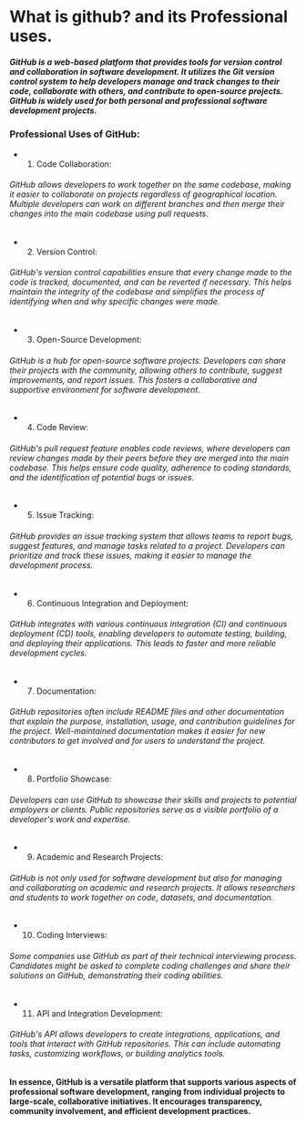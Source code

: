 # What is github? and its Professional uses.


##### GitHub is a web-based platform that provides tools for version control and collaboration in software development. It utilizes the Git version control system to help developers manage and track changes to their code, collaborate with others, and contribute to open-source projects. GitHub is widely used for both personal and professional software development projects.

### Professional Uses of GitHub:

 * 1. Code Collaboration:
 ######    GitHub allows developers to work together on the same codebase, making it easier to collaborate on projects regardless of geographical location. Multiple developers can work on different branches and then merge their changes into the main codebase using pull requests.

*  2.  Version Control:
######      GitHub's version control capabilities ensure that every change made to the code is tracked, documented, and can be reverted if necessary. This helps maintain the integrity of the codebase and simplifies the process of identifying when and why specific changes were made.

 *  3. Open-Source Development:
 ######      GitHub is a hub for open-source software projects. Developers can share their projects with the community, allowing others to contribute, suggest improvements, and report issues. This fosters a collaborative and supportive environment for software development.

 *  4. Code Review:
 ######      GitHub's pull request feature enables code reviews, where developers can review changes made by their peers before they are merged into the main codebase. This helps ensure code quality, adherence to coding standards, and the identification of potential bugs or issues.

  * 5. Issue Tracking:
  ######     GitHub provides an issue tracking system that allows teams to report bugs, suggest features, and manage tasks related to a project. Developers can prioritize and track these issues, making it easier to manage the development process.

  * 6. Continuous Integration and Deployment:
 ######      GitHub integrates with various continuous integration (CI) and continuous deployment (CD) tools, enabling developers to automate testing, building, and deploying their applications. This leads to faster and more reliable development cycles.

 *  7. Documentation:
 ######      GitHub repositories often include README files and other documentation that explain the purpose, installation, usage, and contribution guidelines for the project. Well-maintained documentation makes it easier for new contributors to get involved and for users to understand the project.

 *  8. Portfolio Showcase:
 ######      Developers can use GitHub to showcase their skills and projects to potential employers or clients. Public repositories serve as a visible portfolio of a developer's work and expertise.

 *  9. Academic and Research Projects:
######        GitHub is not only used for software development but also for managing and collaborating on academic and research projects. It allows researchers and students to work together on code, datasets, and documentation.

*  10. Coding Interviews:
######       Some companies use GitHub as part of their technical interviewing process. Candidates might be asked to complete coding challenges and share their solutions on GitHub, demonstrating their coding abilities.

*  11. API and Integration Development:
######   GitHub's API allows developers to create integrations, applications, and tools that interact with GitHub repositories. This can include automating tasks, customizing workflows, or building analytics tools.

#### In essence, GitHub is a versatile platform that supports various aspects of professional software development, ranging from individual projects to large-scale, collaborative initiatives. It encourages transparency, community involvement, and efficient development practices.
